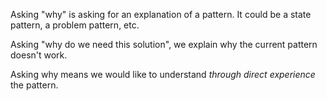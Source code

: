 
Asking "why" is asking for an explanation of a pattern. It could be a state pattern, a problem pattern, etc.

Asking "why do we need this solution", we explain why the current pattern doesn't work.

Asking why means we would like to understand _through direct experience_ the pattern.
